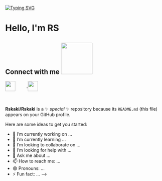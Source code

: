 [![Typing SVG](https://readme-typing-svg.herokuapp.com?color=%2300FF00&lines=Welcome+to+my+Github+profile)](https://git.io/typing-svg)
<h1> Hello, I'm RS </h1>
<p align='center'>




<h2> 
<h2> 
 Connect with me <img src='https://raw.githubusercontent.com/ShahriarShafin/ShahriarShafin/main/Assets/handshake.gif' width="100px"> 
</h2>
<a href = 'https://www.linkedin.com/in/rachidsahli/%C3%A9-981526171/'> <img width = '32px' align= 'center' src="https://raw.githubusercontent.com/rahulbanerjee26/githubAboutMeGenerator/main/icons/linked-in-alt.svg"/></a> 
<a href = 'https://www.github.com/Rskaki'> <img width = '32px' align= 'center' 
<a href = 'https://www.github.com/RsKaki'> <img width = '32px' align= 'center' src="https://raw.githubusercontent.com/rahulbanerjee26/githubAboutMeGenerator/main/icons/github.svg"/></a>
<br>
<br>
  <br>


**Rskaki/Rskaki** is a ✨ _special_ ✨ repository because its `README.md` (this file) appears on your GitHub profile.

Here are some ideas to get you started:

- 🔭 I’m currently working on ...
- 🌱 I’m currently learning ...
- 👯 I’m looking to collaborate on ...
- 🤔 I’m looking for help with ...
- 💬 Ask me about ...
- 📫 How to reach me: ...
- 😄 Pronouns: ...
- ⚡ Fun fact: ...
-->
